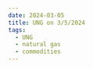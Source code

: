```yaml
---
date: 2024-03-05
title: UNG on 3/5/2024
tags: 
  - UNG
  - natural gas
  - commodities
---
```

<div class="post">
<snapshot-grid 
    :reports="['2024/03/04/CTA/UNG', '2024/03/05/CTA/UNG', '2024/03/05/MTP/UNG']"
    chart="2024/03/05/Chart/UNG"
/>
<p>

</p>
<p>

</p>
</div>